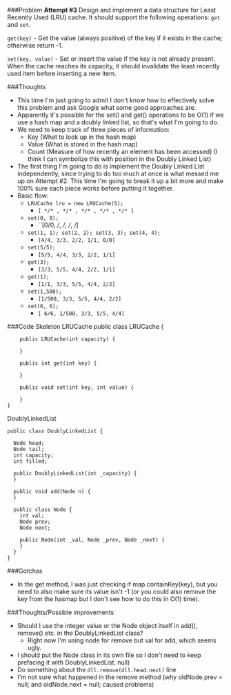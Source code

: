 ###Problem
**Attempt #3**
Design and implement a data structure for Least Recently Used (LRU) cache. It
should support the following operations: ``get`` and ``set``.

``get(key)`` - Get the value (always positive) of the key if it exists in the
cache; otherwise return -1.

``set(key, value)`` - Set or insert the value if the key is not already present.
When the cache reaches its capacity, it should invalidate the least recently
used item before inserting a new item.

###Thoughts
* This time I'm just going to admit I don't know how to effectively solve this
  problem and ask Google what some good approaches are.
* Apparently it's possible for the set() and get() operations to be O(1) if we
  use a hash map and a doubly linked list, so that's what I'm going to do.
* We need to keep track of three pieces of information:
  * Key (What to look up in the hash map)
  * Value (What is stored in the hash map)
  * Count (Measure of how recently an element has been accessed) (I think I can
    symbolize this with position in the Doubly Linked List)
* The first thing I'm going to do is implement the Doubly Linked List
  independently, since trying to do too much at once is what messed me up on
Attempt #2.  This time I'm going to break it up a bit more and make 100% sure
each piece works before putting it together.
* Basic flow:
  * ``LRUCache lru = new LRUCache(5); ``
    * ``[ */* , */* , */* , */* , */* ]``
  * ``set(0, 0);``
    * ``[0/0, */*, */*, */*, */*]
  * ``set(1, 1); set(2, 2); set(3, 3); set(4, 4);``
    * ``[4/4, 3/3, 2/2, 1/1, 0/0]``
  * ``set(5/5);``
    * ``[5/5, 4/4, 3/3, 2/2, 1/1]``
  * ``get(3);``
    * ``[3/3, 5/5, 4/4, 2/2, 1/1]``
  * ``get(1);``
    * ``[1/1, 3/3, 5/5, 4/4, 2/2]``
  * ``set(1,500);``
    * ``[1/500, 3/3, 5/5, 4/4, 2/2]``
  * ``set(6, 6);``
    * ``[ 6/6, 1/500, 3/3, 5/5, 4/4]``

###Code Skeleton
LRUCache
    public class LRUCache {

        public LRUCache(int capacity) {

        }

        public int get(int key) {

        }

        public void set(int key, int value) {

        }
    }

DoublyLinkedList

    public class DoublyLinkedList {

      Node head;
      Node tail;
      int capacity;
      int filled;

      public DoublyLinkedList(int _capacity) {
      }

      public void add(Node n) {
      }

      public class Node {
        int val;
        Node prev;
        Node next;

        public Node(int _val, Node _prev, Node _next) {
        }
      }
    }

###Gotchas
* In the get method, I was just checking if map.containKey(key), but you need to
  also make sure its value isn't -1 (or you could also remove the key from the
hasmap but I don't see how to do this in O(1) time).

###Thoughts/Possible improvements
* Should I use the integer value or the Node object itself in add(), remove()
  etc. in the DoublyLinkedList class?
  * Right now I'm using node for remove but val for add, which seems ugly.
* I should put the Node class in its own file so I don't need to keep prefacing
  it with DoublyLinkedList.
  null)
* Do something about the ``dll.remove(dll.head.next)`` line
* I'm not sure what happened in the remove method (why oldNode.prev = null; and
  oldNode.next = null; caused problems)
